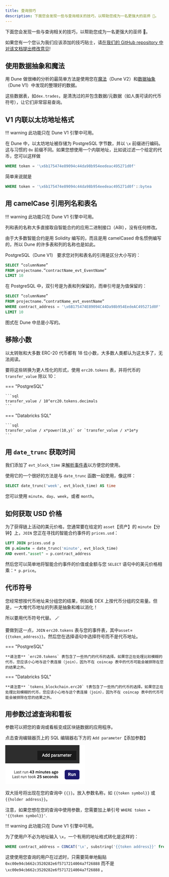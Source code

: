 ```yaml
---
title: 查询技巧
description: 下面您会发现一些与查询相关的技巧，以帮助您成为一名更强大的巫师 🧙。
---
```


下面您会发现一些与查询相关的技巧，以帮助您成为一名更强大的巫师 🧙。

如果您有一个您认为我们应该添加的技巧贴士，请[在我们的 GitHub repository 中对该文档提出修改意见](https://github.com/duneanalytics/docs/edit/master/docs/features/queries/tips.md)!

## 使用数据抽象和魔法

用 Dune 做很棒的分析的最简单方法是使用您在[魔法](../../reference/tables/spells.md)（Dune V2）和[数据抽象](../../reference/tables/v1/abstractions/index.md)（Dune V1）中发现的整理好的数据。

这些数据表，如`dex.trades`，是清洗过的并包含数据/元数据（如人类可读的代币符号），让它们非常容易查询。

## V1 内联以太坊地址格式

!!! warning
    此功能只在 Dune V1 引擎中可用。

在 Dune 中，以太坊地址被存储为 PostgreSQL 字节数，并以 `\x` 前缀进行编码。这与习惯的 `0x` 前缀不同。如果您想使用一个内联地址，比如说过滤一个给定的代币，您可以这样做

```sql
WHERE token = '\x6b175474e89094c44da98b954eedeac495271d0f'
```

简单来说就是

```sql
WHERE token = '\x6b175474e89094c44da98b954eedeac495271d0f'::bytea
```

## 用 camelCase 引用列名和表名

!!! warning
    此功能只在 Dune V1 引擎中可用。

列和表的名称大多直接取自智能合约的应用二进制接口（ABI），没有任何修改。

由于大多数智能合约是用 Solidity 编写的，而且是用 camelCased 命名惯例编写的，所以 Dune 的许多表和列的名称也是如此。

PostgreSQL（Dune V1） 要求您对列和表名的引用是区分大小写的：

```sql
SELECT “columnName”
FROM projectname.”contractName_evt_EventName”
LIMIT 10
```

在 PostgreSQL 中，双引号是为表和列保留的，而单引号是为值保留的：

```sql
SELECT “columnName”
FROM projectname.”contratName_evt_eventName”
WHERE contract_address = '\x6B175474E89094C44Da98b954EedeAC495271d0F'
LIMIT 10
```
图式在 Dune 中总是小写的。

## 移除小数

以太转账和大多数 ERC-20 代币都有 18 位小数，大多数人类都认为这太多了，无法阅读。

要将这些转换为更人性化的形式，使用 `erc20.tokens` 表，并将代币的 `transfer_value` 除以 10：

=== "PostgreSQL"

    ```sql
    transfer_value / 10^erc20.tokens.decimals
    ```

=== "Databricks SQL"

    ```sql
    transfer_value / x*power(10,y)` or `transfer_value / x*1e*y
    ```

## 用 `date_trunc` 获取时间

我们添加了 `evt_block_time` 来[解析事件表](../../reference/tables/decoded.md)以方便您的使用。

使用它的一个很好的方法是与 `date_trunc` 函数一起使用，像这样：

```sql
SELECT date_trunc('week', evt_block_time) AS time
```

您可以使用 `minute`、`day`、`week`，或者 `month`。

## 如何获取 USD 价格

为了获得链上活动的美元价格，您通常要在给定的 `asset`【资产】的 `minute`【分钟】上，`JOIN` 您正在寻找的智能合约事件的 `prices.usd`：

```sql
LEFT JOIN prices.usd p 
ON p.minute = date_trunc('minute', evt_block_time)
AND event."asset" = p.contract_address
```

然后您可以简单地将智能合约事件的价值或金额与您 `SELECT` 语句中的美元价格相乘：`* p.price`。

## 代币符号

您经常想按代币地址来分组您的结果，例如看 DEX 上按代币分组的交易量。但是，一大堆代币地址的列表是抽象和难以消化！

所以要用代币符号代替。 🪄

要做到这一点，`JOIN` `erc20.tokens` 表与您的事件表，其中`asset`=`{{token_address}}`。然后您在选择语句中选择符号而不是代币地址。

=== "PostgreSQL"

    **请注意** `erc20.tokens` 表包含了一些热门的代币的选择。如果您正在处理比较模糊的代币，您应该小心地与这个表连接（join），因为不在 coincap 表中的代币可能会被排除在您的结果之外。

=== "Databricks SQL"

    **请注意** `tokens_blockchain.erc20` t表包含了一些热门的代币的选择。如果您正在处理比较模糊的代币，您应该小心地与这个表连接（join），因为不在 coincap 表中的代币可能会被排除在您的结果之外。

## 用参数过滤查询和看板

参数可以把您的查询或看板变成区块链数据的应用程序。

点击查询编辑器页上的 SQL 编辑器右下方的 `Add parameter`【添加参数】

![Add parameter](images/add-parameter.png)

双大括号将出现在您的查询中 `{{}}`。放入参数名称，如 `{{token symbol}}` 或 `{{holder address}}`。

注意，如果您想在您的查询中使用参数，您需要加上单引号 `WHERE token = '{{token symbol}}'`.

!!! warning
    此功能只在 Dune V1 引擎中可用。

为了使用户不必为地址输入 `\x`，一个有用的地址格式转化是这样的：

```sql
WHERE contract_address = CONCAT('\x', substring('{{token address}}' from 3))::bytea
```

这使使用您查询的用户在过滤时，只需要简单地黏贴 `0xc00e94cb662c3520282e6f5717214004a7f26888` 而不是 `\xc00e94cb662c3520282e6f5717214004a7f26888` 。
